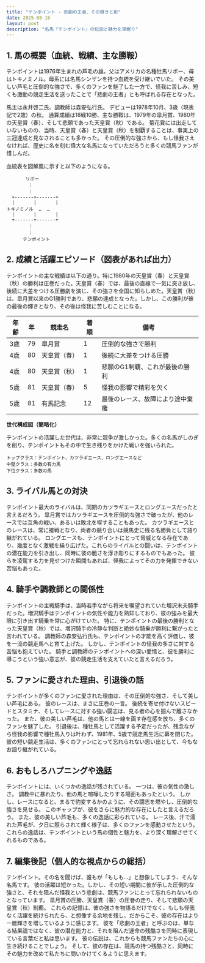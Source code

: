 ```yaml
---
title: "テンポイント - 悲劇の王者、その輝きと影"
date: 2025-08-16
layout: post
description: "名馬『テンポイント』の伝説と魅力を深堀り"
---
```


## 1. 馬の概要（血統、戦績、主な勝鞍）

テンポイントは1976年生まれの芦毛の雄。父はアメリカの名種牡馬リボー、母はトキノミノル。母系には名馬シンザンを持つ血統を受け継いでいた。  その美しい芦毛と圧倒的な強さで、多くのファンを魅了した一方で、怪我に苦しみ、短くも激動の競走生活を送ったことで「悲劇の王者」とも呼ばれる存在となった。

馬主は永井啓二氏、調教師は森安弘行氏。  デビューは1978年10月、3歳（現表記で2歳）の秋。  通算成績は18戦10勝、主な勝鞍は、1979年の皐月賞、1980年の天皇賞（春）、そして悲願であった天皇賞（秋）である。  菊花賞には出走していないものの、当時、天皇賞（春）と天皇賞（秋）を制覇することは、事実上の三冠達成と見なされることも多かった。  その圧倒的な強さから、もし怪我さえなければ、歴史に名を刻む偉大な名馬になっていただろうと多くの競馬ファンが惜しんだ。

血統表を図解風に示すと以下のようになる。

```
       リボー
        ｜
        ｜
  +-------+-------+
  |       |       |
トキノミノル  …  …
  |       |       |
  +-------+-------+
        ｜
        ｜
      テンポイント
```

## 2. 成績と活躍エピソード（図表があれば出力）

テンポイントの主な戦績は以下の通り。特に1980年の天皇賞（春）と天皇賞（秋）の勝利は圧巻だった。天皇賞（春）では、最後の直線で一気に突き放し、後続に大差をつける圧勝劇を演じ、その強さを全国に知らしめた。天皇賞（秋）は、皐月賞以来のG1勝利であり、悲願の達成となった。しかし、この勝利が彼の最後の輝きとなり、その後は怪我に苦しむことになる。


| 年齢 | 年 | 競走名             | 着順 | 備考                                      |
|-----|----|----------------------|------|-------------------------------------------|
| 3歳 | 79 | 皐月賞               | 1    | 圧倒的な強さで勝利                        |
| 4歳 | 80 | 天皇賞（春）           | 1    | 後続に大差をつける圧勝                   |
| 4歳 | 80 | 天皇賞（秋）           | 1    | 悲願のG1制覇、これが最後の勝利           |
| 5歳 | 81 | 天皇賞（春）           | 5    | 怪我の影響で精彩を欠く                    |
| 5歳 | 81 | 有馬記念             | 12   | 最後のレース、故障により途中棄権           |


**世代構成図（簡略化）**

テンポイントの活躍した世代は、非常に競争が激しかった。多くの名馬がしのぎを削り、テンポイントもその中で生き残りをかけた戦いを強いられた。

```
トップクラス：テンポイント、カツラギエース、ロングエースなど
中堅クラス：多数の有力馬
下位クラス：多数の馬
```

## 3. ライバル馬との対決

テンポイント最大のライバルは、同期のカツラギエースとロングエースだったと言えるだろう。  皐月賞ではカツラギエースを圧倒的な強さで破ったが、他のレースでは互角の戦い、あるいは敗北を喫することもあった。  カツラギエースとのレースは、常に接戦となり、両者の競り合いは競馬史に残る名勝負として語り継がれている。  ロングエースも、テンポイントにとって脅威となる存在であり、幾度となく激戦を繰り広げた。これらのライバルとの闘いは、テンポイントの潜在能力を引き出し、同時に彼の脆さを浮き彫りにするものでもあった。  彼らを凌駕する力を見せつけた瞬間もあれば、怪我によってその力を発揮できない苦悩もあった。


## 4. 騎手や調教師との関係性

テンポイントの主戦騎手は、当時若手ながら将来を嘱望されていた増沢末夫騎手だった。増沢騎手はテンポイントの気性や能力を熟知しており、彼の強みを最大限に引き出す騎乗を常に心がけていた。  特に、テンポイントの最後の勝利となった天皇賞（秋）では、増沢騎手の冷静な判断と絶妙な騎乗が勝利に繋がったと言われている。  調教師の森安弘行氏も、テンポイントの才能を高く評価し、彼を一流の競走馬へと育て上げた。  しかし、テンポイントの怪我の多さに対する苦悩も抱えていた。  騎手と調教師のテンポイントへの深い愛情と、彼を勝利に導こうという強い意志が、彼の競走生活を支えていたと言えるだろう。


## 5. ファンに愛された理由、引退後の話

テンポイントが多くのファンに愛された理由は、その圧倒的な強さ、そして美しい芦毛にある。  彼のレースは、まさに圧巻の一言。  後続を寄せ付けないスピードとスタミナ、そしてレースに対する強い闘志は、見る者の心を掴んで離さなかった。  また、彼の美しい芦毛は、他の馬とは一線を画す存在感を放ち、多くのファンを魅了した。  引退後は、種牡馬として活躍する予定だったが、残念ながら怪我の影響で種牡馬入りは叶わず、1981年、5歳で競走馬生活に幕を閉じた。  彼の短い競走生活は、多くのファンにとって忘れられない思い出として、今もなお語り継がれている。


## 6. おもしろハプニングや逸話

テンポイントには、いくつかの逸話が残されている。  一つは、彼の気性の激しさ。  調教中に暴れたり、他の馬と喧嘩したりする場面もあったという。  しかし、レースになると、まるで豹変するかのように、その闘志を燃やし、圧倒的な強さを見せる。  このギャップが、彼をさらに魅力的な存在にしたと言えるだろう。  また、彼の美しい芦毛も、多くの逸話に彩られている。  レース後、汗で濡れた芦毛が、夕日に照らされて輝く様子は、多くのファンを感動させたという。  これらの逸話は、テンポイントという馬の個性と魅力を、より深く理解させてくれるものである。


## 7. 編集後記（個人的な視点からの総括）

テンポイント。その名を聞けば、誰もが「もしも…」と想像してしまう、そんな名馬です。  彼の活躍は短かった。しかし、その短い期間に彼が示した圧倒的な強さと、それを阻んだ怪我という悲劇は、競馬ファンにとって忘れられないものとなっています。  皐月賞の圧勝、天皇賞（春）の圧巻の走り、そして悲願の天皇賞（秋）制覇。  これらの記憶は、彼の強さを物語るだけでなく、もしも怪我なく活躍を続けられたら、と想像する余地を残し、だからこそ、彼の存在はより一層輝きを増しているように感じます。  彼を「悲劇の王者」と呼ぶのは、単なる結果論ではなく、彼の潜在能力と、それを阻んだ運命の残酷さを同時に表現している言葉だと私は思います。  彼の伝説は、これからも競馬ファンたちの心に生き続けることでしょう。  そして、彼の存在は、競馬の持つ残酷さと、同時にその魅力を改めて私たちに問いかけてくるように思えます。
